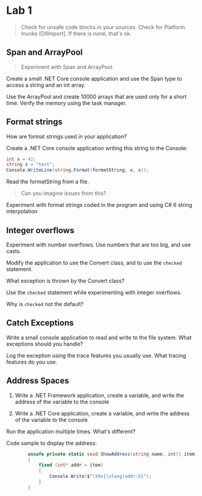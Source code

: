 # Lab 1

> Check for unsafe code blocks in your sources. Check for Platform Invoke [DllImport]. If there is none, that's ok.

## Span and ArrayPool

> Experiment with Span<T> and ArrayPool.

Create a small .NET Core console application and use the Span<T> type to access a string and an int array.

Use the ArrayPool and create 10000 arrays that are used only for a short time. Verify the memory using the task manager. 


## Format strings

How are format strings used in your application?

Create a .NET Core console application writing this string to the Console:

```csharp
int x = 42;
string s = "test";
Console.WriteLine(string.Format(formatString, x, s));
```

Read the formatString from a file. 

> Can you imagine issues from this?

Experiment with format strings coded in the program and using C# 6 string interpolation


## Integer overflows

Experiment with number overflows. Use numbers that are too big, and use casts.

Modify the application to use the Convert class, and to use the `checked` statement.

What exception is thrown by the Convert class?

Use the `checked` statement while experimenting with integer overflows.

Why is `checked` not the default?   

## Catch Exceptions

Write a small console application to read and write to the file system. What exceptions should you handle?

Log the exception using the trace features you usually use. What tracing features do you use.


## Address Spaces

1. Write a .NET Framework application, create a variable, and write the address of the variable to the console

2. Write a .NET Core application, create a variable, and write the address of the variable to the console

Run the application multiple times. What's different?


Code sample to display the address:

```csharp
        unsafe private static void ShowAddress(string name, int[] item)
        {
            fixed (int* addr = item)
            {
                Console.Write($"\t0x{(ulong)addr:X}");
            }
        }
```
